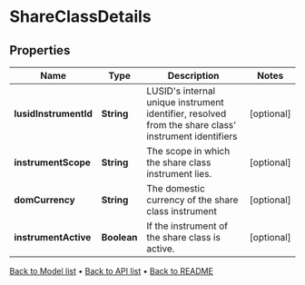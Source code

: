 

# ShareClassDetails


## Properties

| Name | Type | Description | Notes |
|------------ | ------------- | ------------- | -------------|
|**lusidInstrumentId** | **String** | LUSID&#39;s internal unique instrument identifier, resolved from the share class&#39; instrument identifiers |  [optional] |
|**instrumentScope** | **String** | The scope in which the share class instrument lies. |  [optional] |
|**domCurrency** | **String** | The domestic currency of the share class instrument |  [optional] |
|**instrumentActive** | **Boolean** | If the instrument of the share class is active. |  [optional] |



[Back to Model list](../README.md#documentation-for-models) &#8226; [Back to API list](../README.md#documentation-for-api-endpoints) &#8226; [Back to README](../README.md)



